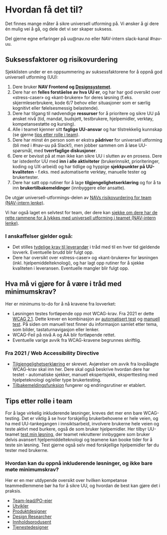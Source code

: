 # Hvordan få det til?
<p class="typo-ingress">Det finnes mange måter å sikre universell utforming på. Vi ønsker å gi dere én mulig vei å gå, og dele det vi ser skaper suksess.</p>
Del gjerne egne erfaringer på uu@nav.no eller NAV-intern slack-kanal #nav-uu.

## Suksessfaktorer og risikovurdering
Sjekklisten under er en oppsummering av suksessfaktorene for å oppnå god universell utforming (UU): 

1. Dere bruker __NAV Frontend og [Designsystemet](https://design.nav.no/)__.
2. Dere har en __felles forståelse av hva UU er__, og har har god oversikt over «stress-caser» og «kant-brukere» for deres løsning (f.eks. skjermleserbrukere, kode 6/7 behov eller situasjoner som er særlig kognitivt eller følelsesmessig belastende).
3. Dere har tilgang til nødvendige __ressurser__ for å prioritere og sikre UU på ønsket nivå (tid, mandat, budsjett, testbrukere, hjelpemidler, verktøy, kompetansestøtte og kursing).
4. Alle i teamet kjenner sitt __faglige UU-ansvar__ og har tilstrekkelig kunnskap (se gjerne [tips etter rolle i team](/hvordan-faa-det-til/tips-etter-rolle/)).
5. Dere har minst én person som er ekstra __pådriver__ for universell utforming (bli med i #nav-uu på Slack!), men jobber sammen om å løse UU-spørsmål, med __tverrfaglige diskusjoner__. 
6. Dere er bevisst på at man ikke kan sikre UU i slutten av en prosess. Dere tar istedenfor UU med __inn i alle aktiviteter__ (brukerinnsikt, prioriteringer, koding og UX-arbeid) og har tidlige og hyppige __sjekkpunkter på UU-kvaliteten__ - f.eks. med automatiserte verktøy, manuelle tester og brukertester.
7. Dere har satt opp rutiner for å lage __tilgjengelighetserklæring__ og for å ta inn __brukertilbakemeldinger__ (innbyggere eller ansatte).

De utgjør universell-utformings-delen av [NAVs risikovurdering for team (NAV-intern lenke)](https://navno.sharepoint.com/sites/intranett-it/SitePages/Risikovurderinger.aspx). 

Vi har også laget en selvtest for team, der dere kan [sjekke om dere har de rette rammene for å lykkes med universell utforming i teamet (NAV-intern lenke)](https://forms.office.com/Pages/ResponsePage.aspx?id=NGU2YsMeYkmIaZtVNSedCwAsE8lDRltFj18QMj6idgBUOVdPNVNRRFEyV1JVQlFBOE5CRDZSQU00SC4u).

### I anskaffelser gjelder også:
- Det stilles [tydelige krav til leverandør](hva-gjelder/krav-til-anskaffelser.md) i tråd med til en hver tid gjeldende lovverk. Eventuelle brudd blir fulgt opp.
- Dere har oversikt over «stress-caser» og «kant-brukere» for løsningen (inkl. hjelpemiddelteknologi), og har lagt opp rutiner for å sjekke kvaliteten i leveransen. Eventuelle mangler blir fulgt opp.


<!-- Her kommer UU-skolen underlenker: -->

## Hva må vi gjøre for å være i tråd med minimumskrav?

<!-- helst ønsker jeg dette:
<ekspanderbartpanel tittel="Hva må vi gjøre for å være i tråd med minimumskrav?"> innholdet under (minus tittelen) </ekspanderbartpanel> -->
Her er minimums to-do for å nå kravene fra lovverket:
- Løsningen testes fortløpende opp mot WCAG-krav. Fra 2021 er dette [WCAG 2.1](https://uu.difi.no/krav-og-regelverk/webdirektivet-og-wcag-21). Dette krever en kombinasjon av [automatisert test](/hvordan-faa-det-til/UU-testing/automatisert-testing/) og [manuell test](/hvordan-faa-det-til/UU-testing/manuell-testing/). På siden om manuell test finner du informasjon samlet etter tema, som bilder, tastaturnavigasjon eller lenker.
- WCAG-Feil på nivå A og AA blir fortløpende rettet.
- Eventuelle varige avvik fra WCAG-kravene begrunnes skriftlig.

### Fra 2021 / Web Accessibility Directive
- [Tilgjengelighetserklæring](/hva-gjelder/tilgjengelighetserklæring/) er skrevet. Avjørelser om avvik fra lovpålagte WCAG-krav skal inn her. Dere skal også beskrive hvordan dere har testet - automatiske sjekker, manuell ekspertsjekk, eksperttesting med hjelpeteknologi og/eller type brukertesting.
- [Tilbakemeldingsfunksjon](/hva-gjelder/tilbakemeldingsfunksjon/) fungerer og endringsrutiner er etablert. 

## Tips etter rolle i team
For å lage virkelig inkluderende løsninger, kreves det mer enn bare WCAG-testing. Det er viktig å se hvor forskjellig brukerbehovene er hele veien, og ha med UU-tankegangen i innsiktsarbeid, involvere brukerne hele veien og teste aktivt med burkere, også de som bruker hjelpemidler. Her tilbyr UU-teamet [test min løsning](/hvordan-faa-det-til/UU-testing/brukertesting/test-min-løsning.md), der teamet rekrutterer innbyggere som bruker delvis avansert hjelpemiddelteknologi og teamene kan booke tider for å teste sin løsning. Test gjerne også selv med forskjellige hjelpemidler før du tester med brukerne.

### Hvordan kan du oppnå inkluderende løsninger, og ikke bare møte minimumskrav?
Her er en mer utdypende oversikt over hvilken kompetanse teammedlemmene bør ha for å sikre UU, og hvordan de best kan gjøre det i praksis.

* [Team-lead/PO-eier](/hvordan-faa-det-til/tips-etter-rolle//Leder/) 
* [Utvikler](/hvordan-faa-det-til/tips-etter-rolle//Utvikler/)
* [Produktdesigner](/hvordan-faa-det-til/tips-etter-rolle//Produktdesigner/)
* [Design Researcher](/hvordan-faa-det-til/tips-etter-rolle//UserResearcher/)
* [Innholdsprodusent](/hvordan-faa-det-til/tips-etter-rolle//Innholdsprodusent/)
* [Tjenestedesigner](/hvordan-faa-det-til/tips-etter-rolle//Tjenestedesigner/)

<!-- Se også gammel versjon på [NAV-intern side om kompetanse i teamene](https://navno.sharepoint.com/sites/universellutformingavikt/SitePages/Hvilken-kompetanse-b%C3%B8r-teammedlemmer-har-p%C3%A5-universell-utforming-.aspx) -->
